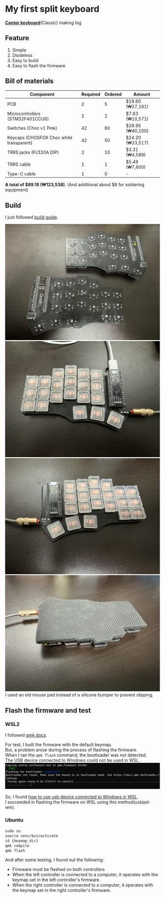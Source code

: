 # My first split keyboard
[**Cantor keyboard**](https://github.com/diepala/cantor)(Classic) making log

## Feature
1. Simple
2. Diodeless
3. Easy to build
4. Easy to flash the firmware

## Bill of materials
  |Component|Required|Ordered|Amount|
  |-|-|-|-|
  |PCB|2|5|$19.60 (₩27,161)|
  |Microcontrollers (STM32F401CCU6)|2|2|$7.63 (₩10,571)|
  |Switches (Choc v1 Pink)|42|60|$28.95 (₩40,100)|
  |Keycaps (CHOSFOX Choc white transparent)|42|50|$24.20 (₩33,517)|
  |TRRS jacks (PJ320A DIP)|2|10|$3.31 (₩4,589)|
  |TRRS cable|1|1|$5.49 (₩7,600)|
  |Type-C cable|1|0|-|

**A total of $89.18 (₩123,538)**. (And additional about $8 for soldering equipment)

## Build
I just followed [build guide](https://github.com/diepala/cantor/blob/main/doc/build_guide.md).  

![picture/back.jpg](picture/back.jpg)
![picture/left.jpg](picture/left.jpg)
![picture/right.jpg](picture/right.jpg)
![picture/back_pad.jpg](picture/back_pad.jpg)  
I used an old mouse pad instead of a silicone bumper to prevent slipping.  

## Flash the firmware and test
### WSL2
I followed [qmk docs](https://docs.qmk.fm/#/newbs).  

For test, I built the firmware with the default keymap.  
But, a problem arose during the process of flashing the firmware.  
When I ran the `qmk flash` command, the bootloader was not detected.  
The USB device connected to Windows could not be used in WSL.  
![picture/Bootloader_not_found.png](picture/Bootloader_not_found.png)

So, I found [how to use usb device connected to Windows in WSL](https://learn.microsoft.com/en-US/windows/wsl/connect-usb).  
I succeeded in flashing the firmware on WSL using this method(usbipd-win).  

### Ubuntu
```
sudo su
source venv/bin/activate
cd {keymap_dir}
qmk compile
qmk flash
```


And after some testing, I found out the following:  
- Firmware must be flashed on both controllers
- When the left controller is connected to a computer, it operates with the keymap set in the left controller's firmware.
- When the right controller is connected to a computer, it operates with the keymap set in the right controller's firmware.
